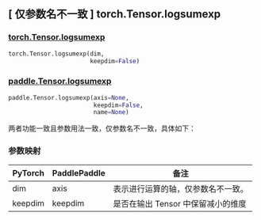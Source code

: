 ## [ 仅参数名不⼀致 ] torch.Tensor.logsumexp


### [torch.Tensor.logsumexp](https://pytorch.org/docs/stable/generated/torch.Tensor.logsumexp.html)

```python
torch.Tensor.logsumexp(dim,
                       keepdim=False)
```

### [paddle.Tensor.logsumexp](https://www.paddlepaddle.org.cn/documentation/docs/zh/develop/api/paddle/Tensor_cn.html#logsumexp-axis-none-keepdim-false-name-none)

```python
paddle.Tensor.logsumexp(axis=None,
                        keepdim=False,
                        name=None)
```

两者功能一致且参数用法一致，仅参数名不一致，具体如下：

### 参数映射

| PyTorch | PaddlePaddle | 备注                                                     |
| ------- | ------------ | -------------------------------------------------------- |
| dim   | axis           | 表示进行运算的轴，仅参数名不一致。                       |
| keepdim     | keepdim         | 是否在输出 Tensor 中保留减小的维度                       |
